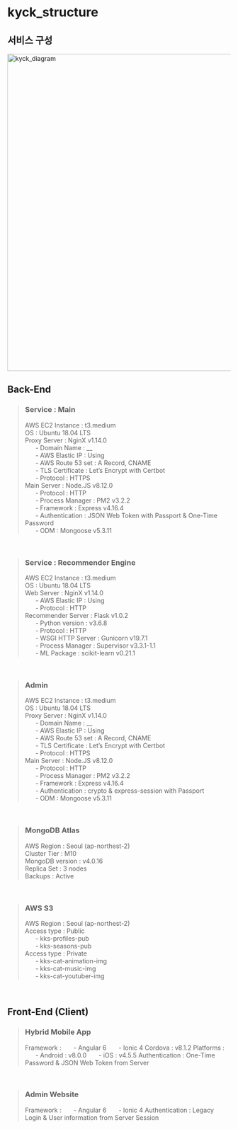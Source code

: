# kyck_structure

## 서비스 구성
<img width="717" alt="kyck_diagram" src="https://user-images.githubusercontent.com/61036148/87271118-39038480-c50d-11ea-8e9b-cf1d788cb277.png">
<br>


## Back-End

> ### Service : Main
> AWS EC2 Instance : t3.medium   
> OS : Ubuntu 18.04 LTS   
> Proxy Server : NginX v1.14.0   
> &nbsp;&nbsp;&nbsp;&nbsp;&nbsp;&nbsp;- Domain Name : __   
> &nbsp;&nbsp;&nbsp;&nbsp;&nbsp;&nbsp;- AWS Elastic IP : Using   
> &nbsp;&nbsp;&nbsp;&nbsp;&nbsp;&nbsp;- AWS Route 53 set : A Record, CNAME   
> &nbsp;&nbsp;&nbsp;&nbsp;&nbsp;&nbsp;- TLS Certificate : Let’s Encrypt with Certbot   
> &nbsp;&nbsp;&nbsp;&nbsp;&nbsp;&nbsp;- Protocol : HTTPS   
> Main Server : Node.JS v8.12.0   
> &nbsp;&nbsp;&nbsp;&nbsp;&nbsp;&nbsp;- Protocol : HTTP   
> &nbsp;&nbsp;&nbsp;&nbsp;&nbsp;&nbsp;- Process Manager : PM2 v3.2.2   
> &nbsp;&nbsp;&nbsp;&nbsp;&nbsp;&nbsp;- Framework : Express v4.16.4   
> &nbsp;&nbsp;&nbsp;&nbsp;&nbsp;&nbsp;- Authentication : JSON Web Token with Passport & One-Time Password   
> &nbsp;&nbsp;&nbsp;&nbsp;&nbsp;&nbsp;- ODM : Mongoose v5.3.11   
<br>

> ### Service : Recommender Engine
> AWS EC2 Instance : t3.medium   
> OS : Ubuntu 18.04 LTS   
> Web Server : NginX v1.14.0   
> &nbsp;&nbsp;&nbsp;&nbsp;&nbsp;&nbsp;-	AWS Elastic IP : Using   
> &nbsp;&nbsp;&nbsp;&nbsp;&nbsp;&nbsp;-	Protocol : HTTP   
> Recommender Server : Flask v1.0.2   
> &nbsp;&nbsp;&nbsp;&nbsp;&nbsp;&nbsp;-	Python version : v3.6.8   
> &nbsp;&nbsp;&nbsp;&nbsp;&nbsp;&nbsp;-	Protocol : HTTP   
> &nbsp;&nbsp;&nbsp;&nbsp;&nbsp;&nbsp;-	WSGI HTTP Server : Gunicorn v19.7.1   
> &nbsp;&nbsp;&nbsp;&nbsp;&nbsp;&nbsp;-	Process Manager : Supervisor v3.3.1-1.1   
> &nbsp;&nbsp;&nbsp;&nbsp;&nbsp;&nbsp;-	ML Package : scikit-learn v0.21.1   
<br>

> ### Admin
> AWS EC2 Instance : t3.medium   
> OS : Ubuntu 18.04 LTS   
> Proxy Server : NginX v1.14.0   
> &nbsp;&nbsp;&nbsp;&nbsp;&nbsp;&nbsp;-	Domain Name : __   
> &nbsp;&nbsp;&nbsp;&nbsp;&nbsp;&nbsp;-	AWS Elastic IP : Using   
> &nbsp;&nbsp;&nbsp;&nbsp;&nbsp;&nbsp;-	AWS Route 53 set : A Record, CNAME   
> &nbsp;&nbsp;&nbsp;&nbsp;&nbsp;&nbsp;-	TLS Certificate : Let’s Encrypt with Certbot   
> &nbsp;&nbsp;&nbsp;&nbsp;&nbsp;&nbsp;-	Protocol : HTTPS   
> Main Server : Node.JS v8.12.0   
> &nbsp;&nbsp;&nbsp;&nbsp;&nbsp;&nbsp;-	Protocol : HTTP   
> &nbsp;&nbsp;&nbsp;&nbsp;&nbsp;&nbsp;-	Process Manager : PM2 v3.2.2   
> &nbsp;&nbsp;&nbsp;&nbsp;&nbsp;&nbsp;-	Framework : Express v4.16.4   
> &nbsp;&nbsp;&nbsp;&nbsp;&nbsp;&nbsp;-	Authentication : crypto & express-session with Passport   
> &nbsp;&nbsp;&nbsp;&nbsp;&nbsp;&nbsp;-	ODM : Mongoose v5.3.11   
<br>

> ### MongoDB Atlas
> AWS Region : Seoul (ap-northest-2)   
> Cluster Tier : M10   
> MongoDB version : v4.0.16   
> Replica Set : 3 nodes   
> Backups : Active   
<br>

> ### AWS S3
> AWS Region : Seoul (ap-northest-2)   
> Access type : Public   
> &nbsp;&nbsp;&nbsp;&nbsp;&nbsp;&nbsp;-	kks-profiles-pub   
> &nbsp;&nbsp;&nbsp;&nbsp;&nbsp;&nbsp;-	kks-seasons-pub   
> Access type : Private   
> &nbsp;&nbsp;&nbsp;&nbsp;&nbsp;&nbsp;-	kks-cat-animation-img   
> &nbsp;&nbsp;&nbsp;&nbsp;&nbsp;&nbsp;-	kks-cat-music-img   
> &nbsp;&nbsp;&nbsp;&nbsp;&nbsp;&nbsp;-	kks-cat-youtuber-img   
<br>


## Front-End (Client)

> ### Hybrid Mobile App
> Framework :
> &nbsp;&nbsp;&nbsp;&nbsp;&nbsp;&nbsp;-	Angular 6
> &nbsp;&nbsp;&nbsp;&nbsp;&nbsp;&nbsp;-	Ionic 4
> Cordova : v8.1.2
> Platforms :
> &nbsp;&nbsp;&nbsp;&nbsp;&nbsp;&nbsp;-	Android : v8.0.0
> &nbsp;&nbsp;&nbsp;&nbsp;&nbsp;&nbsp;-	iOS : v4.5.5
> Authentication : One-Time Password & JSON Web Token from Server
<br>

> ### Admin Website
> Framework :
> &nbsp;&nbsp;&nbsp;&nbsp;&nbsp;&nbsp;-	Angular 6
> &nbsp;&nbsp;&nbsp;&nbsp;&nbsp;&nbsp;-	Ionic 4
> Authentication : Legacy Login & User information from Server Session


